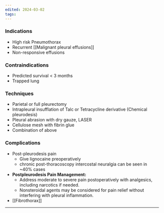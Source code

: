 ```yaml
---
edited: 2024-03-02
tags:
---
```

### Indications
- High risk Pneumothorax
- Recurrent [[Malignant pleural effusions]]
- Non-responsive effusions

### Contraindications
- Predicted survival < 3 months
- Trapped lung 
### Techniques
- Parietal or full pleurectomy
- Intrapleural insufflation of Talc or Tetracycline derivative (Chemical pleurodesis)
- Pleural abrasion with dry gauze, LASER
- Cellulose mesh with fibrin glue
- Combination of above 

### Complications
- Post-pleurodesis pain
	- Give lignocaine preoperatively
	- chronic post-thoracoscopy intercostal neuralgia can be seen in ~40% cases
- **Postpleurodesis Pain Management:**
    - Address moderate to severe pain postoperatively with analgesics, including narcotics if needed.
    - Nonsteroidal agents may be considered for pain relief without interfering with pleural inflammation.
- [[Fibrothorax]] 

---
